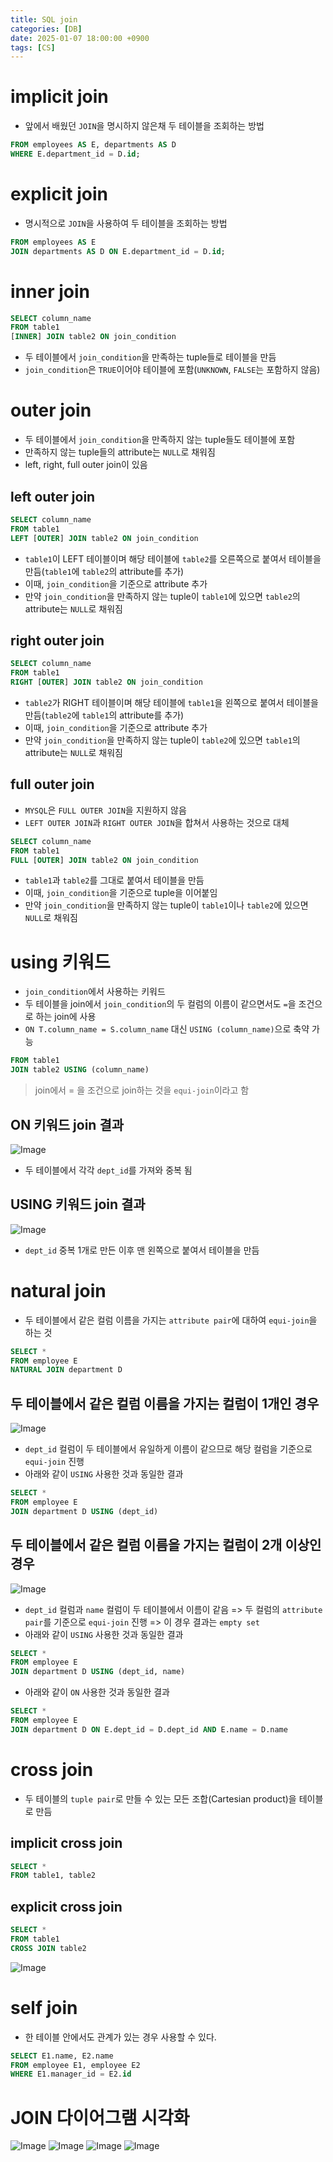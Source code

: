 ```yaml
---
title: SQL join
categories: [DB]
date: 2025-01-07 18:00:00 +0900
tags: [CS]
---
```


# implicit join
- 앞에서 배웠던 `JOIN`을 명시하지 않은채 두 테이블을 조회하는 방법
```sql
FROM employees AS E, departments AS D
WHERE E.department_id = D.id;
```

# explicit join
- 명시적으로 `JOIN`을 사용하여 두 테이블을 조회하는 방법
```sql
FROM employees AS E
JOIN departments AS D ON E.department_id = D.id;
```

# inner join
```sql
SELECT column_name
FROM table1
[INNER] JOIN table2 ON join_condition
```
- 두 테이블에서 `join_condition`을 만족하는 tuple들로 테이블을 만듬
- `join_condition`은 `TRUE`이어야 테이블에 포함(`UNKNOWN`, `FALSE`는 포함하지 않음)

# outer join
- 두 테이블에서 `join_condition`을 만족하지 않는 tuple들도 테이블에 포함
- 만족하지 않는 tuple들의 attribute는 `NULL`로 채워짐
- left, right, full outer join이 있음

## left outer join
```sql
SELECT column_name
FROM table1
LEFT [OUTER] JOIN table2 ON join_condition
```
- `table1`이 LEFT 테이블이며 해당 테이블에 `table2`를 오른쪽으로 붙여서 테이블을 만듬(`table1`에 `table2`의 attribute를 추가)
- 이때, `join_condition`을 기준으로 attribute 추가
- 만약 `join_condition`을 만족하지 않는 tuple이 `table1`에 있으면 `table2`의 attribute는 `NULL`로 채워짐

## right outer join
```sql
SELECT column_name
FROM table1
RIGHT [OUTER] JOIN table2 ON join_condition
```
- `table2`가 RIGHT 테이블이며 해당 테이블에 `table1`을 왼쪽으로 붙여서 테이블을 만듬(`table2`에 `table1`의 attribute를 추가)
- 이때, `join_condition`을 기준으로 attribute 추가
- 만약 `join_condition`을 만족하지 않는 tuple이 `table2`에 있으면 `table1`의 attribute는 `NULL`로 채워짐

## full outer join
- `MYSQL`은 `FULL OUTER JOIN`을 지원하지 않음
- `LEFT OUTER JOIN`과 `RIGHT OUTER JOIN`을 합쳐서 사용하는 것으로 대체
```sql
SELECT column_name
FROM table1
FULL [OUTER] JOIN table2 ON join_condition
```
- `table1`과 `table2`를 그대로 붙여서 테이블을 만듬
- 이때, `join_condition`을 기준으로 tuple을 이어붙임
- 만약 `join_condition`을 만족하지 않는 tuple이 `table1`이나 `table2`에 있으면 `NULL`로 채워짐

# using 키워드
- `join_condition`에서 사용하는 키워드
- 두 테이블을 join에서 `join_condition`의 두 컬럼의 이름이 같으면서도 `=`을 조건으로 하는 join에 사용
- `ON T.column_name = S.column_name` 대신 `USING (column_name)`으로 축약 가능
```sql
FROM table1
JOIN table2 USING (column_name)
```  
> join에서 = 을 조건으로 join하는 것을 `equi-join`이라고 함

## ON 키워드 join 결과
![Image](https://github.com/user-attachments/assets/dbd44ff7-c671-4c9b-8f51-f798282a6640)
- 두 테이블에서 각각 `dept_id`를 가져와 중복 됨

## USING 키워드 join 결과
![Image](https://github.com/user-attachments/assets/fb73f738-ced1-48e6-ae27-3a96753093ad)
- `dept_id` 중복 1개로 만든 이후 맨 왼쪽으로 붙여서 테이블을 만듬

# natural join
- 두 테이블에서 같은 컬럼 이름을 가지는 `attribute pair`에 대하여 `equi-join`을 하는 것
```sql
SELECT *
FROM employee E
NATURAL JOIN department D
```

## 두 테이블에서 같은 컬럼 이름을 가지는 컬럼이 1개인 경우
![Image](https://github.com/user-attachments/assets/2ba50fb4-6be1-4efc-ab5b-133bb33972e7)
- `dept_id` 컬럼이 두 테이블에서 유일하게 이름이 같으므로 해당 컬럼을 기준으로 `equi-join` 진행
- 아래와 같이 `USING` 사용한 것과 동일한 결과
```sql
SELECT *
FROM employee E
JOIN department D USING (dept_id)
```

## 두 테이블에서 같은 컬럼 이름을 가지는 컬럼이 2개 이상인 경우
![Image](https://github.com/user-attachments/assets/b49ad15d-5790-464c-bddd-fc8c2d244cf9)
- `dept_id` 컬럼과 `name` 컬럼이 두 테이블에서 이름이 같음 => 두 컬럼의 `attribute pair`를 기준으로 `equi-join` 진행 => 이 경우 결과는 `empty set`
- 아래와 같이 `USING` 사용한 것과 동일한 결과
```sql
SELECT *
FROM employee E
JOIN department D USING (dept_id, name)
```
- 아래와 같이 `ON` 사용한 것과 동일한 결과
```sql
SELECT *
FROM employee E
JOIN department D ON E.dept_id = D.dept_id AND E.name = D.name
```

# cross join
- 두 테이블의 `tuple pair`로 만들 수 있는 모든 조합(Cartesian product)을 테이블로 만듬

## implicit cross join
```sql
SELECT *
FROM table1, table2
```

## explicit cross join
```sql
SELECT *
FROM table1
CROSS JOIN table2
```  

![Image](https://github.com/user-attachments/assets/9f1c55a1-7c2e-436d-b299-6cd7c5ed4660) 

# self join
- 한 테이블 안에서도 관계가 있는 경우 사용할 수 있다.
```sql
SELECT E1.name, E2.name
FROM employee E1, employee E2
WHERE E1.manager_id = E2.id
```

# JOIN 다이어그램 시각화
![Image](https://github.com/user-attachments/assets/fe1b1f75-388f-4977-95af-c373c70e8126)
![Image](https://github.com/user-attachments/assets/5c93027a-7605-4f20-adcd-852b3e4faabc)
![Image](https://github.com/user-attachments/assets/c4921aa6-6ca7-4347-9a1a-e636edb0a0b8)
![Image](https://github.com/user-attachments/assets/49dbe804-e6d9-4712-b17a-1d70efc86a26)